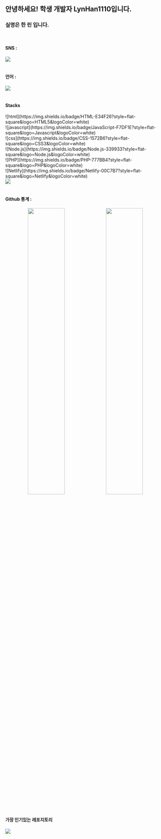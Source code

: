 <h2>안녕하세요! 학생 개발자 LynHan1110입니다.</h2>
<h3>  실명은 한 린 입니다.</h3>

  <br />
   <h4>SNS :</h4> 
  <img src="https://discord.c99.nl/widget/theme-1/1000315891898138634.png" style="border-radius: 10%;" />
<br /><br />
<h4>언어 : </h4>
<img src="https://github-readme-stats.vercel.app/api/top-langs/?username=LynHan1110" />
<br />
<br />
<h4>Stacks</h4>
 ![html](https://img.shields.io/badge/HTML-E34F26?style=flat-square&logo=HTML5&logoColor=white)<br />
 ![javascript](https://img.shields.io/badge/JavaScript-F7DF1E?style=flat-square&logo=Javascript&logoColor=white)  <br />
 ![css](https://img.shields.io/badge/CSS-1572B6?style=flat-square&logo=CSS3&logoColor=white)<br />
 ![Node.js](https://img.shields.io/badge/Node.js-339933?style=flat-square&logo=Node.js&logoColor=white)<br />
 ![PHP](https://img.shields.io/badge/PHP-777BB4?style=flat-square&logo=PHP&logoColor=white)<br />
 ![Netlify](https://img.shields.io/badge/Netlify-00C7B7?style=flat-square&logo=Netlify&logoColor=white)<br />
 <img src="https://img.shields.io/badge/-%ED%95%9C%EA%B5%AD%EB%A7%90-blue"/>
<br />
<br />
<h4>Github 통계 : </h4>
<p align="center">
<img src="https://github-readme-stats.vercel.app/api?username=LynHan1110&theme=gotham&show_icons=true&count_private=true&hide_border=true"  width="48%"/>
<img src="https://github-readme-streak-stats.herokuapp.com?user=LynHan1110&theme=gotham&hide_border=true&date_format=M%20j%5B%2C%20Y%5D"  width="48%"/>
<br /><br />
  <h4>가장 인기있는 레포지토리</h4>
<img src="https://github-readme-stats.vercel.app/api/pin/?username=LynHan1110&repo=BibleProject" />
</p>
<br />
<br />

